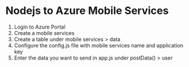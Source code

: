 Nodejs to Azure Mobile Services
=====

1. Login to Azure Portal
2. Create a mobile services
3. Create a table under mobile services > data
4. Configure the config.js file with mobile services name and application key
5. Enter the data you want to send in app.js under postData() > user
